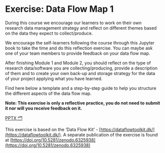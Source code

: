 # Exercise: Data Flow Map 1

During this course we encourage our learners to work on their own research data management strategy and reflect on different themes based on the data they expect to collect/produce.

We encourage the self-learners following the course through this Jupyter book to take the time and do this reflection exercise. You can maybe ask one of your team members to provide feedback on your data flow map.

After finishing Module 1 and Module 2, you should reflect on the type of research data/software you are collecting/producing, provide a description of them and to create your own back-up and storage strategy for the data of your project applying what you have learned.

Find here below a template and a step-by-step guide to help you structure the different aspects of the data flow map.

**Note: This exercise is only a reflective practice, you do not need to submit it nor will you receive feedback on it.**

[PPTX 🗂️](https://tu-delft-library.github.io/rdm101-book/dataflowmap_template_week1.pptx)

This exercise is based on the ‘Data Flow Kit’ - [https://dataflowtoolkit.dk/](https://dataflowtoolkit.dk/). A separate publication of the exercise is found at [https://doi.org/10.5281/zenodo.6325938](https://doi.org/10.5281/zenodo.6325938)